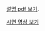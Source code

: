 [설명 pdf 보기](https://github.com/hdm1103/CapstoneProject-Ai-Mealplan/blob/d0cb73d0e0e6147ebe2eaca0030ea8942d5aaf5e/%E1%84%8C%E1%85%A9%E1%86%AF%E1%84%8C%E1%85%A1%E1%86%A8.pdf).

[시연 영상 보기](https://drive.google.com/file/d/1LuOEu5_qxefuIoxvfBL-HNaLej6hDRx0/view?usp=drive_link)

